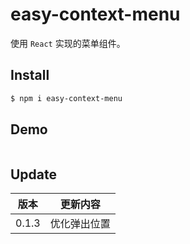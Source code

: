 # easy-context-menu

使用 `React` 实现的菜单组件。


## Install

```bash
$ npm i easy-context-menu
```


## Demo

```jsx

```

## Update

| 版本  | 更新内容                                                     |
| ----- | ------------------------------------------------------------ |
| 0.1.3 | 优化弹出位置 |